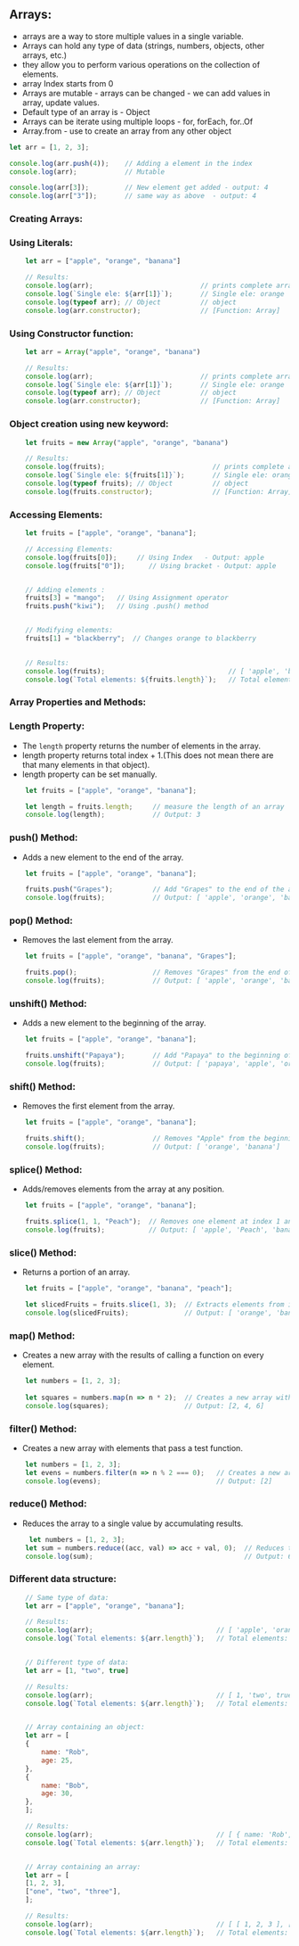 ## Arrays:
- arrays are a way to store multiple values in a single variable. 
- Arrays can hold any type of data (strings, numbers, objects, other arrays, etc.)
- they allow you to perform various operations on the collection of elements.
- array Index starts from 0 
- Arrays are mutable - arrays can be changed - we can add values in array, update values. 
- Default type of an array is - Object 
- Arrays can be iterate using multiple loops - for, forEach, for..Of
- Array.from - use to create an array from any other object

```js
let arr = [1, 2, 3];

console.log(arr.push(4));    // Adding a element in the index
console.log(arr);            // Mutable

console.log(arr[3]);         // New element get added - output: 4
console.log(arr["3"]);       // same way as above  - output: 4
```


### Creating Arrays: 

### Using Literals: 

```js
    let arr = ["apple", "orange", "banana"]

    // Results: 
    console.log(arr);                           // prints complete array
    console.log(`Single ele: ${arr[1]}`);       // Single ele: orange
    console.log(typeof arr); // Object          // object
    console.log(arr.constructor);               // [Function: Array]
```

### Using Constructor function:

```js    
    let arr = Array("apple", "orange", "banana")

    // Results: 
    console.log(arr);                           // prints complete array
    console.log(`Single ele: ${arr[1]}`);       // Single ele: orange
    console.log(typeof arr); // Object          // object
    console.log(arr.constructor);               // [Function: Array]
```

### Object creation using new keyword:

```js
    let fruits = new Array("apple", "orange", "banana")

    // Results: 
    console.log(fruits);                           // prints complete array
    console.log(`Single ele: ${fruits[1]}`);       // Single ele: orange
    console.log(typeof fruits); // Object          // object
    console.log(fruits.constructor);               // [Function: Array]
```

###  Accessing Elements:

```js
    let fruits = ["apple", "orange", "banana"];

    // Accessing Elements:
    console.log(fruits[0]);     // Using Index   - Output: apple
    console.log(fruits["0"]);      // Using bracket - Output: apple


    // Adding elements :
    fruits[3] = "mango";   // Using Assignment operator
    fruits.push("kiwi");   // Using .push() method


    // Modifying elements:
    fruits[1] = "blackberry";  // Changes orange to blackberry

    
    // Results:
    console.log(fruits);                               // [ 'apple', 'blackberry', 'banana', 'mango', 'kiwi' ]
    console.log(`Total elements: ${fruits.length}`);   // Total elements: 5
```


### Array Properties and Methods:

### Length Property:
- The `length` property returns the number of elements in the array.
- length property returns total index + 1.(This does not mean there are that many elements in that object).
- length property can be set manually.

```js
    let fruits = ["apple", "orange", "banana"];

    let length = fruits.length;     // measure the length of an array
    console.log(length);            // Output: 3
```

### push() Method: 
- Adds a new element to the end of the array.

```js
    let fruits = ["apple", "orange", "banana"];

    fruits.push("Grapes");          // Add "Grapes" to the end of the array
    console.log(fruits);            // Output: [ 'apple', 'orange', 'banana', 'Grapes' ]
```

### pop() Method: 
- Removes the last element from the array.

```js
    let fruits = ["apple", "orange", "banana", "Grapes"];

    fruits.pop();                   // Removes "Grapes" from the end of the array
    console.log(fruits);            // Output: [ 'apple', 'orange', 'banana']
```

### unshift() Method: 
- Adds a new element to the beginning of the array.

```js
    let fruits = ["apple", "orange", "banana"];

    fruits.unshift("Papaya");       // Add "Papaya" to the beginning of the array
    console.log(fruits);            // Output: [ 'papaya', 'apple', 'orange', 'banana']
```

### shift() Method: 
- Removes the first element from the array.

```js
    let fruits = ["apple", "orange", "banana"];

    fruits.shift();                 // Removes "Apple" from the beginning of the array
    console.log(fruits);            // Output: [ 'orange', 'banana']
```

### splice() Method: 
- Adds/removes elements from the array at any position.

```js
    let fruits = ["apple", "orange", "banana"];

    fruits.splice(1, 1, "Peach");  // Removes one element at index 1 and adds "Peach"
    console.log(fruits);           // Output: [ 'apple', 'Peach', 'banana' ]
```

### slice() Method: 
- Returns a portion of an array.

```js
    let fruits = ["apple", "orange", "banana", "peach"];

    let slicedFruits = fruits.slice(1, 3);  // Extracts elements from index 1 to 2
    console.log(slicedFruits);              // Output: [ 'orange', 'banana' ]
```

### map() Method: 
- Creates a new array with the results of calling a function on every element.

```js
    let numbers = [1, 2, 3];
  
    let squares = numbers.map(n => n * 2);  // Creates a new array with the results
    console.log(squares);                   // Output: [2, 4, 6]
```

### filter() Method: 
- Creates a new array with elements that pass a test function.

```js
    let numbers = [1, 2, 3];
    let evens = numbers.filter(n => n % 2 === 0);   // Creates a new array with the results
    console.log(evens);                             // Output: [2]
```

### reduce() Method: 
- Reduces the array to a single value by accumulating results.

```js
     let numbers = [1, 2, 3];
    let sum = numbers.reduce((acc, val) => acc + val, 0);  // Reduces the array to a single value
    console.log(sum);                                      // Output: 6
```


### Different data structure:

```js
    // Same type of data:
    let arr = ["apple", "orange", "banana"];

    // Results:
    console.log(arr);                               // [ 'apple', 'orange', 'banana' ]
    console.log(`Total elements: ${arr.length}`);   // Total elements: 3


    // Different type of data:
    let arr = [1, "two", true]

    // Results:
    console.log(arr);                               // [ 1, 'two', true ]
    console.log(`Total elements: ${arr.length}`);   // Total elements: 3


    // Array containing an object:
    let arr = [
    {
        name: "Rob",
        age: 25,
    },
    {
        name: "Bob",
        age: 30,
    },
    ];

    // Results:
    console.log(arr);                               // [ { name: 'Rob', age: 25 }, { name: 'Bob', age: 30 } ]
    console.log(`Total elements: ${arr.length}`);   // Total elements: 2


    // Array containing an array:
    let arr = [
    [1, 2, 3],
    ["one", "two", "three"],
    ];

    // Results:
    console.log(arr);                               // [ [ 1, 2, 3 ], [ 'one', 'two', 'three' ] ]
    console.log(`Total elements: ${arr.length}`);   // Total elements: 2
```